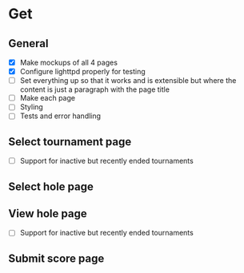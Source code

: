 # Get
## General
- [X] Make mockups of all 4 pages
- [X] Configure lighttpd properly for testing
- [ ] Set everything up so that it works and is extensible but where the content is just a paragraph with the page title
- [ ] Make each page
- [ ] Styling
- [ ] Tests and error handling

## Select tournament page
- [ ] Support for inactive but recently ended tournaments

## Select hole page

## View hole page
- [ ] Support for inactive but recently ended tournaments

## Submit score page
